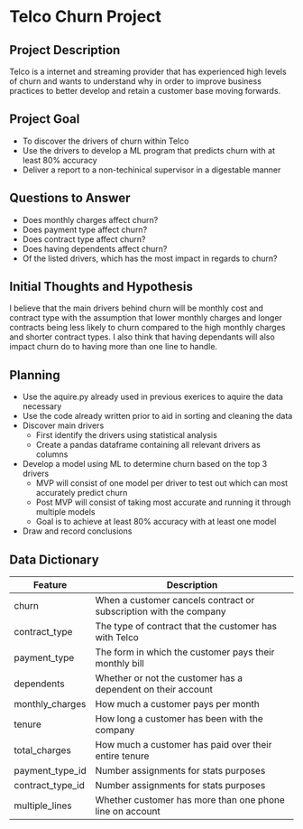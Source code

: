 # Telco Churn Project

## Project Description
Telco is a internet and streaming provider that has experienced high levels of churn and wants to understand why in order to improve business practices to better develop and retain a customer base moving forwards.

## Project Goal
- To discover the drivers of churn within Telco
- Use the drivers to develop a ML program that predicts churn with at least 80% accuracy
- Deliver a report to a non-techinical supervisor in a digestable manner

## Questions to Answer
- Does monthly charges affect churn?
- Does payment type affect churn?
- Does contract type affect churn?
- Does having dependents affect churn?
- Of the listed drivers, which has the most impact in regards to churn?

## Initial Thoughts and Hypothesis
I believe that the main drivers behind churn will be monthly cost and contract type with the assumption that lower monthly charges and longer contracts being less likely to churn compared to the high monthly charges and shorter contract types. I also think that having dependants will also impact churn do to having more than one line to handle.

## Planning
- Use the aquire.py already used in previous exerices to aquire the data necessary
- Use the code already written prior to aid in sorting and cleaning the data
- Discover main drivers
  - First identify the drivers using statistical analysis
  - Create a pandas dataframe containing all relevant drivers as columns
- Develop a model using ML to determine churn based on the top 3 drivers
  - MVP will consist of one model per driver to test out which can most accurately predict churn
  - Post MVP will consist of taking most accurate and running it through multiple models
  - Goal is to achieve at least 80% accuracy with at least one model
- Draw and record conclusions

## Data Dictionary
| Feature | Description |
| --- | --- |
| churn | When a customer cancels contract or subscription with the company |
| contract_type | The type of contract that the customer has with Telco |
| payment_type | The form in which the customer pays their monthly bill |
| dependents | Whether or not the customer has a dependent on their account |
| monthly_charges | How much a customer pays per month |
| tenure | How long a customer has been with the company |
| total_charges | How much a customer has paid over their entire tenure |
| payment_type_id | Number assignments for stats purposes |
| contract_type_id | Number assignments for stats purposes |
| multiple_lines | Whether customer has more than one phone line on account |

